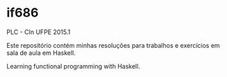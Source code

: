 # if686

PLC - CIn UFPE 2015.1

Este repositório contém minhas resoluções para trabalhos e exercícios em sala de aula em Haskell.

Learning functional programming with Haskell.
